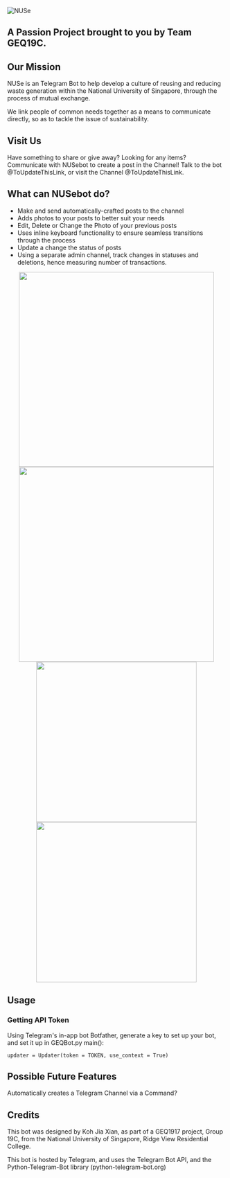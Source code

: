 ![NUSe](https://i.imgur.com/QQixcmK.png)
## A Passion Project brought to you by Team GEQ19C.

## Our Mission
NUSe is an Telegram Bot to help develop a culture of reusing and reducing waste generation within the National University of Singapore, through the process of mutual exchange. 

We link people of common needs together as a means to communicate directly, so as to tackle the issue of sustainability.

## Visit Us
Have something to share or give away? Looking for any items? Communicate with NUSebot to create a post in the Channel!
Talk to the bot @ToUpdateThisLink, or visit the Channel @ToUpdateThisLink.

## What can NUSebot do?
 - Make and send automatically-crafted posts to the channel
 - Adds photos to your posts to better suit your needs
 - Edit, Delete or Change the Photo of your previous posts
 - Uses inline keyboard functionality to ensure seamless transitions through the process
 - Update a change the status of posts
 - Using a separate admin channel, track changes in statuses and deletions, hence
 measuring number of transactions.

<p align="middle">
 <img src="https://i.imgur.com/2J2MXnC.jpg" height=450>
 <img src="https://i.imgur.com/SS4tZl2.jpg" height=450>
 <img src="https://i.imgur.com/AvRoeb6.jpg" height=370>
 <img src="https://i.imgur.com/6EyK3Sl.jpg" height=370>
</p>
 
## Usage
### Getting API Token
Using Telegram's in-app bot Botfather, generate a key to set up your bot, and set it up in GEQBot.py main():
 ``` 
 updater = Updater(token = TOKEN, use_context = True)
 ```
## Possible Future Features
Automatically creates a Telegram Channel via a Command?

 

## Credits
This bot was designed by Koh Jia Xian, as part of a GEQ1917 project, Group 19C, from the National University of Singapore, Ridge View Residential College.

This bot is hosted by Telegram, and uses the Telegram Bot API, and the Python-Telegram-Bot library (python-telegram-bot.org)
